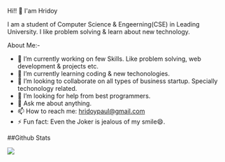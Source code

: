  Hi!! 👋 I'am Hridoy
 
 I am a student of Computer Science & Engeerning(CSE) in Leading University. I like problem solving & learn about new technology.

   About Me:-

- 🔭 I’m currently working on few Skills. Like problem solving, web development & projects etc. 
- 🌱 I’m currently learning coding & new techonologies.
- 👯 I’m looking to collaborate on all types of business startup. Specially techonology related. 
- 🤔 I’m looking for help from best programmers.
- 💬 Ask me about anything. 
- 📫 How to reach me: 
   hridoypaul@gmail.com
- ⚡ Fun fact: Even the Joker is jealous of my smile😄.





##Github Stats

<img align="center" src="https://github-readme-stats.vercel.app/api?
 username=hridoypaul71&count_private=true&title_color=FD9047&icon_color=FD9047&text_color=0C2233&custom_title=Hridoy+paul71's
   +GitHub+Stas" />
